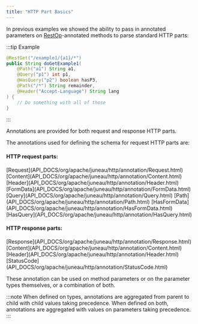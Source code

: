 ```yaml
---
title: "HTTP Part Basics"
---
```


In previous examples we showed the ability to pass in annotated parameters on [RestOp](API_DOCS/org/apache/juneau/rest/annotation/RestOp.html)-annotated methods to parse standard HTTP parts:

:::tip Example
```java
@RestGet("/example1/{a1}/*")
public String doGetExample1(
    @Path("a1") String a1,
    @Query("p1") int p1,
    @HasQuery("p2") boolean hasP3,
    @Path("/*") String remainder,
    @Header("Accept-Language") String lang
) {
    // Do something with all of those
}
```
:::

Annotations are provided for both request and response HTTP parts.

The annotations used for defining the schema for request HTTP parts are:

#### HTTP request parts:

<tree>
<node-0><java-annotation>[Request](API_DOCS/org/apache/juneau/http/annotation/Request.html)</java-annotation></node-0>
<node-0><java-annotation>[Content](API_DOCS/org/apache/juneau/http/annotation/Content.html)</java-annotation></node-0>
<node-0><java-annotation>[Header](API_DOCS/org/apache/juneau/http/annotation/Header.html)</java-annotation></node-0>
<node-0><java-annotation>[FormData](API_DOCS/org/apache/juneau/http/annotation/FormData.html)</java-annotation></node-0>
<node-0><java-annotation>[Query](API_DOCS/org/apache/juneau/http/annotation/Query.html)</java-annotation></node-0>
<node-0><java-annotation>[Path](API_DOCS/org/apache/juneau/http/annotation/Path.html)</java-annotation></node-0>
<node-0><java-annotation>[HasFormData](API_DOCS/org/apache/juneau/http/annotation/HasFormData.html)</java-annotation></node-0>
<node-0><java-annotation>[HasQuery](API_DOCS/org/apache/juneau/http/annotation/HasQuery.html)</java-annotation></node-0>
</tree>

#### HTTP response parts:

<tree>
<node-0><java-annotation>[Response](API_DOCS/org/apache/juneau/http/annotation/Response.html)</java-annotation></node-0>
<node-0><java-annotation>[Content](API_DOCS/org/apache/juneau/http/annotation/Content.html)</java-annotation></node-0>
<node-0><java-annotation>[Header](API_DOCS/org/apache/juneau/http/annotation/Header.html)</java-annotation></node-0>
<node-0><java-annotation>[StatusCode](API_DOCS/org/apache/juneau/http/annotation/StatusCode.html)</java-annotation></node-0>
</tree>

These annotation can be used on method parameters or on the parameter types themselves, or a combination
of both.

:::note
When defined on types, annotations are aggregated from parent to child with child values taking precedence.
When defined on both, annotations are aggregated with values on parameters taking precedence.
:::